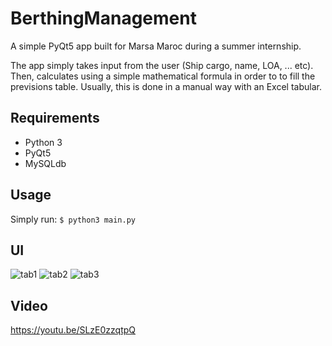 # BerthingManagement
A simple PyQt5 app built for Marsa Maroc during a summer internship.

The app simply takes input from the user (Ship cargo, name, LOA, ... etc). Then, calculates using a simple mathematical formula
in order to to fill the previsions table. Usually, this is done in a manual way with an Excel tabular.


## Requirements
- Python 3
- PyQt5
- MySQLdb 
## Usage
Simply run:
`$ python3 main.py`
## UI
![tab1](https://i.imgur.com/qJY9rU3.png)
![tab2](https://i.imgur.com/9kznLTo.png)
![tab3](https://i.imgur.com/v9krcDe.png)
## Video
https://youtu.be/SLzE0zzqtpQ
